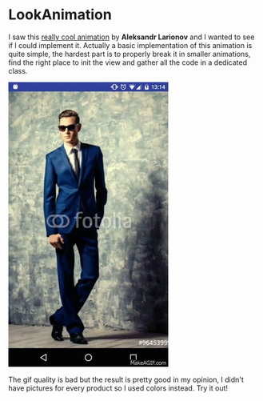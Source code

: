 # LookAnimation

I saw this [really cool animation](https://dribbble.com/shots/2374234-Look-flow) by __Aleksandr Larionov__ and I wanted to see if I could implement it.
Actually a basic implementation of this animation is quite simple, the hardest part is to properly break it in smaller animations, find the right place to init the view and gather all the code in a dedicated class.

![The result](/imgs/7sxpso.gif)

The gif quality is bad but the result is pretty good in my opinion, I didn't have pictures for every product so I used colors instead. Try it out!